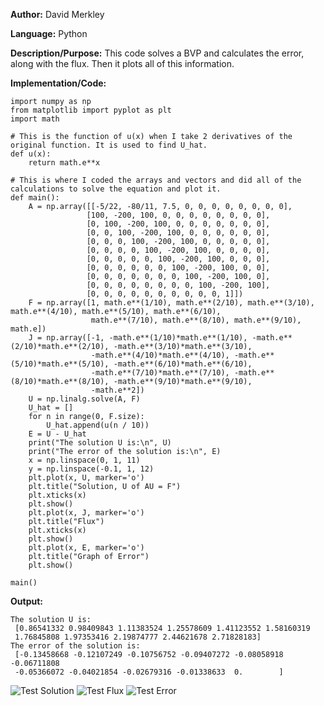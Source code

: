 **Author:** David Merkley

**Language:** Python

**Description/Purpose:** This code solves a BVP and calculates the error, along with the flux. Then it plots all of this information.

**Implementation/Code:** 

    import numpy as np
    from matplotlib import pyplot as plt
    import math

    # This is the function of u(x) when I take 2 derivatives of the original function. It is used to find U_hat.
    def u(x):
        return math.e**x

    # This is where I coded the arrays and vectors and did all of the calculations to solve the equation and plot it.
    def main():
        A = np.array([[-5/22, -80/11, 7.5, 0, 0, 0, 0, 0, 0, 0, 0],
                     [100, -200, 100, 0, 0, 0, 0, 0, 0, 0, 0],
                     [0, 100, -200, 100, 0, 0, 0, 0, 0, 0, 0],
                     [0, 0, 100, -200, 100, 0, 0, 0, 0, 0, 0],
                     [0, 0, 0, 100, -200, 100, 0, 0, 0, 0, 0],
                     [0, 0, 0, 0, 100, -200, 100, 0, 0, 0, 0],
                     [0, 0, 0, 0, 0, 100, -200, 100, 0, 0, 0],
                     [0, 0, 0, 0, 0, 0, 100, -200, 100, 0, 0],
                     [0, 0, 0, 0, 0, 0, 0, 100, -200, 100, 0],
                     [0, 0, 0, 0, 0, 0, 0, 0, 100, -200, 100],
                     [0, 0, 0, 0, 0, 0, 0, 0, 0, 0, 1]])
        F = np.array([1, math.e**(1/10), math.e**(2/10), math.e**(3/10), math.e**(4/10), math.e**(5/10), math.e**(6/10),
                      math.e**(7/10), math.e**(8/10), math.e**(9/10), math.e])
        J = np.array([-1, -math.e**(1/10)*math.e**(1/10), -math.e**(2/10)*math.e**(2/10), -math.e**(3/10)*math.e**(3/10),
                      -math.e**(4/10)*math.e**(4/10), -math.e**(5/10)*math.e**(5/10), -math.e**(6/10)*math.e**(6/10),
                      -math.e**(7/10)*math.e**(7/10), -math.e**(8/10)*math.e**(8/10), -math.e**(9/10)*math.e**(9/10),
                      -math.e**2])
        U = np.linalg.solve(A, F)
        U_hat = []
        for n in range(0, F.size):
            U_hat.append(u(n / 10))
        E = U - U_hat
        print("The solution U is:\n", U)
        print("The error of the solution is:\n", E)
        x = np.linspace(0, 1, 11)
        y = np.linspace(-0.1, 1, 12)
        plt.plot(x, U, marker='o')
        plt.title("Solution, U of AU = F")
        plt.xticks(x)
        plt.show()
        plt.plot(x, J, marker='o')
        plt.title("Flux")
        plt.xticks(x)
        plt.show()
        plt.plot(x, E, marker='o')
        plt.title("Graph of Error")
        plt.show()

    main()

**Output:**

    The solution U is:
     [0.86541332 0.98409843 1.11383524 1.25578609 1.41123552 1.58160319
     1.76845808 1.97353416 2.19874777 2.44621678 2.71828183]
    The error of the solution is:
     [-0.13458668 -0.12107249 -0.10756752 -0.09407272 -0.08058918 -0.06711808
     -0.05366072 -0.04021854 -0.02679316 -0.01338633  0.        ]
     
![Test Solution](https://user-images.githubusercontent.com/82894531/153731625-b432ee23-81ff-4b4d-b98f-d80932b95f2a.png)
![Test Flux](https://user-images.githubusercontent.com/82894531/153731628-30322409-6aea-403a-83de-79c3b867155e.png)
![Test Error](https://user-images.githubusercontent.com/82894531/153731630-3bea6e71-178f-41dc-8cc4-0023a8d07081.png)
